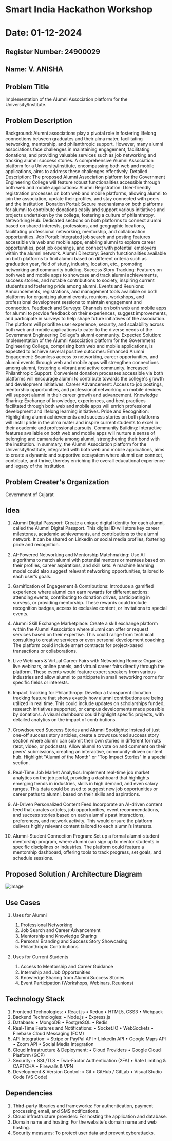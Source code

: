 # Smart India Hackathon Workshop
# Date: 01-12-2024
## Register Number: 24900029
## Name: V. ANISHA
## Problem Title
Implementation of the Alumni Association platform for the University/Institute.
## Problem Description
Background: Alumni associations play a pivotal role in fostering lifelong connections between graduates and their alma mater, facilitating networking, mentorship, and philanthropic support. However, many alumni associations face challenges in maintaining engagement, facilitating donations, and providing valuable services such as job networking and tracking alumni success stories. A comprehensive Alumni Association platform for a University/Institute, encompassing both web and mobile applications, aims to address these challenges effectively. Detailed Description: The proposed Alumni Association platform for the Government Engineering College will feature robust functionalities accessible through both web and mobile applications: Alumni Registration: User-friendly registration processes on both web and mobile platforms, allowing alumni to join the association, update their profiles, and stay connected with peers and the institution. Donation Portal: Secure mechanisms on both platforms for alumni to contribute donations easily and support various initiatives and projects undertaken by the college, fostering a culture of philanthropy. Networking Hub: Dedicated sections on both platforms to connect alumni based on shared interests, professions, and geographic locations, facilitating professional networking, mentorship, and collaboration opportunities. Job Portal: Integrated job search and posting features accessible via web and mobile apps, enabling alumni to explore career opportunities, post job openings, and connect with potential employers within the alumni network. Alumni Directory: Search functionalities available on both platforms to find alumni based on different criteria such as graduation year, field of study, industry, location, etc., promoting networking and community building. Success Story Tracking: Features on both web and mobile apps to showcase and track alumni achievements, success stories, and notable contributions to society, inspiring current students and fostering pride among alumni. Events and Reunions: Announcements, registrations, and management tools available on both platforms for organizing alumni events, reunions, workshops, and professional development sessions to maintain engagement and connection. Feedback and Surveys: Channels on both web and mobile apps for alumni to provide feedback on their experiences, suggest improvements, and participate in surveys to help shape future initiatives of the association. The platform will prioritize user experience, security, and scalability across both web and mobile applications to cater to the diverse needs of the Government Engineering College's alumni community. Expected Solution: Implementation of the Alumni Association platform for the Government Engineering College, comprising both web and mobile applications, is expected to achieve several positive outcomes: Enhanced Alumni Engagement: Seamless access to networking, career opportunities, and alumni events through web and mobile apps will strengthen connections among alumni, fostering a vibrant and active community. Increased Philanthropic Support: Convenient donation processes accessible via both platforms will encourage alumni to contribute towards the college's growth and development initiatives. Career Advancement: Access to job postings, mentorship opportunities, and professional networking on mobile devices will support alumni in their career growth and advancement. Knowledge Sharing: Exchange of knowledge, experiences, and best practices facilitated through both web and mobile apps will enrich professional development and lifelong learning initiatives. Pride and Recognition: Highlighting alumni achievements and success stories on both platforms will instill pride in the alma mater and inspire current students to excel in their academic and professional pursuits. Community Building: Interactive features available on both web and mobile apps will nurture a sense of belonging and camaraderie among alumni, strengthening their bond with the institution. In summary, the Alumni Association platform for the University/Institute, integrated with both web and mobile applications, aims to create a dynamic and supportive ecosystem where alumni can connect, contribute, and thrive, thereby enriching the overall educational experience and legacy of the institution.
## Problem Creater's Organization
Government of Gujarat

## Idea
1. Alumni Digital Passport: Create a unique digital identity for each alumni, called the Alumni Digital Passport. This digital ID will store key career milestones, academic achievements, and contributions to the alumni network. It can be shared on LinkedIn or social media profiles, fostering pride and recognition.

2. AI-Powered Networking and Mentorship Matchmaking: Use AI algorithms to match alumni with potential mentors or mentees based on their profiles, career aspirations, and skill sets. A machine learning model could also suggest relevant networking opportunities, tailored to each user’s goals.

3. Gamification of Engagement & Contributions: Introduce a gamified experience where alumni can earn rewards for different actions: attending events, contributing to donation drives, participating in surveys, or providing mentorship. These rewards could include recognition badges, access to exclusive content, or invitations to special events.

4. Alumni Skill Exchange Marketplace: Create a skill exchange platform within the Alumni Association where alumni can offer or request services based on their expertise. This could range from technical consulting to creative services or even personal development coaching. The platform could include smart contracts for project-based transactions or collaborations.

5. Live Webinars & Virtual Career Fairs with Networking Rooms: Organize live webinars, online panels, and virtual career fairs directly through the platform. These events would feature expert speakers from various industries and allow alumni to participate in small networking rooms for specific fields or interests.

6. Impact Tracking for Philanthropy: Develop a transparent donation tracking feature that shows exactly how alumni contributions are being utilized in real time. This could include updates on scholarships funded, research initiatives supported, or campus developments made possible by donations. A visual dashboard could highlight specific projects, with detailed analytics on the impact of contributions.

7. Crowdsourced Success Stories and Alumni Spotlights: Instead of just one-off success story articles, create a crowdsourced success story section where alumni can submit their own stories in different formats (text, video, or podcasts). Allow alumni to vote on and comment on their peers' submissions, creating an interactive, community-driven content hub. Highlight "Alumni of the Month" or "Top Impact Stories" in a special section.

8. Real-Time Job Market Analytics: Implement real-time job market analytics on the job portal, providing a dashboard that highlights emerging trends in industries, skills in high demand, and even salary ranges. This data could be used to suggest new job opportunities or career paths to alumni, based on their skills and aspirations.

9. AI-Driven Personalized Content Feed:Incorporate an AI-driven content feed that curates articles, job opportunities, event recommendations, and success stories based on each alumni's past interactions, preferences, and network activity. This would ensure the platform delivers highly relevant content tailored to each alumni’s interests.

10. Alumni-Student Connection Program: Set up a formal alumni-student mentorship program, where alumni can sign up to mentor students in specific disciplines or industries. The platform could feature a mentorship dashboard, offering tools to track progress, set goals, and schedule sessions.

## Proposed Solution / Architecture Diagram
![image](https://github.com/user-attachments/assets/fbaea7c0-7b56-4297-88d1-d003b4451994)

## Use Cases

1. Uses for Alumni
    1.	Professional Networking
    2.	Job Search and Career Advancement
    3.	Mentorship and Knowledge Sharing
    4.	Personal Branding and Success Story Showcasing
    5.	Philanthropic Contributions

2. Uses for Current Students
    1.	Access to Mentorship and Career Guidance
    2.	Internship and Job Opportunities
    3.	Knowledge Sharing from Alumni Success Stories
    4.	Event Participation (Workshops, Webinars, Reunions)


## Technology Stack


1. Frontend Technologies:
    •	React.js
    •	Redux
    •	HTML5, CSS3
    •	Webpack
2. Backend Technologies:
    •	Node.js
    •	Express.js
3. Database:
    •	MongoDB
    •	PostgreSQL 
    •	Redis
4. Real-Time Features and Notifications:
    •	Socket.IO 
    •	WebSockets
    •	Firebase Cloud Messaging (FCM)
5. API Integration:
    •	Stripe or PayPal API
    •	LinkedIn API
    •	Google Maps API
    •	Zoom API
    •	Social Media Integration
6. Cloud Infrastructure & Deployment:
    •	Cloud Providers
    •	Google Cloud Platform (GCP)
7. Security:
    •	SSL/TLS
    •	Two-Factor Authentication (2FA)
    •	Rate Limiting & CAPTCHA
    •	Firewalls & VPN
8. Development & Version Control:
    •	Git
    •	GitHub / GitLab
    •	Visual Studio Code (VS Code)

## Dependencies

 1. Third-party libraries and frameworks: For authentication, payment processing,email, and SMS notifications.
 2. Cloud infrastructure providers: For hosting the application and database.
 3. Domain name and hosting: For the website's domain name and web hosting.
 4. Security measures: To protect user data and prevent cyberattacks.
